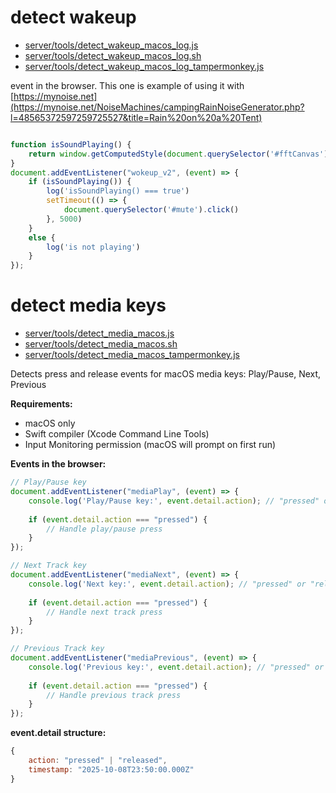 
# detect wakeup

- [server/tools/detect_wakeup_macos_log.js](server/tools/detect_wakeup_macos_log.js)
- [server/tools/detect_wakeup_macos_log.sh](server/tools/detect_wakeup_macos_log.sh)
- [server/tools/detect_wakeup_macos_log_tampermonkey.js](server/tools/detect_wakeup_macos_log_tampermonkey.js)

event in the browser. This one is example of using it with [https://mynoise.net](https://mynoise.net/NoiseMachines/campingRainNoiseGenerator.php?l=48565372597259725527&title=Rain%20on%20a%20Tent)

```js

function isSoundPlaying() {
    return window.getComputedStyle(document.querySelector('#fftCanvas'), null).getPropertyValue("display") === 'block'
}
document.addEventListener("wokeup_v2", (event) => {
    if (isSoundPlaying()) {
        log('isSoundPlaying() === true')
        setTimeout(() => {
            document.querySelector('#mute').click()
        }, 5000)
    }
    else {
        log('is not playing')
    }
});

```

# detect media keys

- [server/tools/detect_media_macos.js](server/tools/detect_media_macos.js)
- [server/tools/detect_media_macos.sh](server/tools/detect_media_macos.sh)
- [server/tools/detect_media_macos_tampermonkey.js](server/tools/detect_media_macos_tampermonkey.js)

Detects press and release events for macOS media keys: Play/Pause, Next, Previous

**Requirements:**
- macOS only
- Swift compiler (Xcode Command Line Tools)
- Input Monitoring permission (macOS will prompt on first run)

**Events in the browser:**

```js
// Play/Pause key
document.addEventListener("mediaPlay", (event) => {
    console.log('Play/Pause key:', event.detail.action); // "pressed" or "released"
    
    if (event.detail.action === "pressed") {
        // Handle play/pause press
    }
});

// Next Track key
document.addEventListener("mediaNext", (event) => {
    console.log('Next key:', event.detail.action); // "pressed" or "released"
    
    if (event.detail.action === "pressed") {
        // Handle next track press
    }
});

// Previous Track key
document.addEventListener("mediaPrevious", (event) => {
    console.log('Previous key:', event.detail.action); // "pressed" or "released"
    
    if (event.detail.action === "pressed") {
        // Handle previous track press
    }
});
```

**event.detail structure:**
```js
{
    action: "pressed" | "released",
    timestamp: "2025-10-08T23:50:00.000Z"
}
```